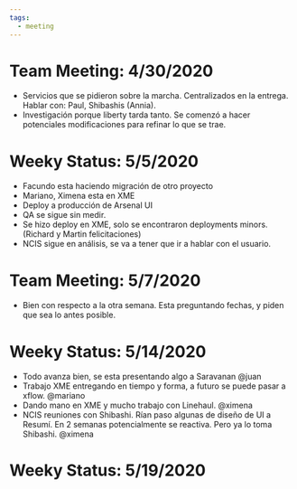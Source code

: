 ```yaml
---
tags:
  - meeting
---
```


# Team Meeting: 4/30/2020

- Servicios que se pidieron sobre la marcha. Centralizados en la entrega. Hablar con: Paul, Shibashis (Annia).
- Investigación porque liberty tarda tanto. Se comenzó a hacer potenciales modificaciones para refinar lo que se trae.

# Weeky Status: 5/5/2020

- Facundo esta haciendo migración de otro proyecto
- Mariano, Ximena esta en XME
- Deploy a producción de Arsenal UI
- QA se sigue sin medir.
- Se hizo deploy en XME, solo se encontraron deployments minors. (Richard y Martin felicitaciones)
- NCIS sigue en análisis, se va a tener que ir a hablar con el usuario.

# Team Meeting: 5/7/2020

- Bien con respecto a la otra semana. Esta preguntando fechas, y piden que sea lo antes posible.

# Weeky Status: 5/14/2020

- Todo avanza bien, se esta presentando algo a Saravanan @juan
- Trabajo XME entregando en tiempo y forma, a futuro se puede pasar a xflow. @mariano
- Dando mano en XME y mucho trabajo con Linehaul. @ximena
- NCIS reuniones con Shibashi. Rían paso algunas de diseño de UI a Resumí. En 2 semanas potencialmente se reactiva. Pero ya lo toma Shibashi. @ximena

# Weeky Status: 5/19/2020

